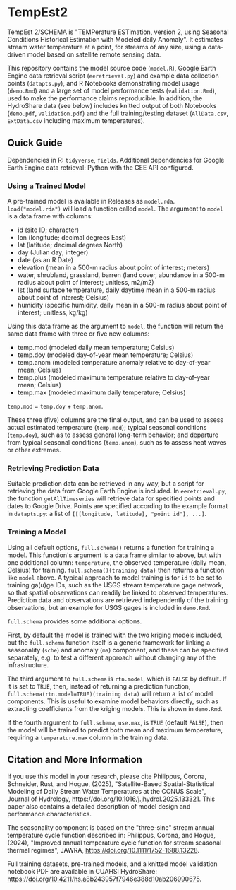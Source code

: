 # TempEst2
TempEst 2/SCHEMA is "TEMPerature ESTimation, version 2, using Seasonal Conditions Historical Estimation with Modeled daily Anomaly". It estimates stream water temperature at a point, for streams of any size, using a data-driven model based on satellite remote sensing data.

This repository contains the model source code (`model.R`), Google Earth Engine data retrieval script (`eeretrieval.py`) and example data collection points (`datapts.py`), and R Notebooks demonstrating model usage (`demo.Rmd`) and a large set of model performance tests (`validation.Rmd`), used to make the performance claims reproducible.  In addition, the HydroShare data (see below) includes knitted output of both Notebooks (`demo.pdf`, `validation.pdf`) and the full training/testing dataset (`AllData.csv`, `ExtData.csv` including maximum temperatures).

## Quick Guide

Dependencies in R: `tidyverse`, `fields`. Additional dependencies for Google Earth Engine data retrieval: Python with the GEE API configured.

### Using a Trained Model

A pre-trained model is available in Releases as `model.rda`.  `load("model.rda")` will load a function called `model`.  The argument to `model` is a data frame with columns:

* id (site ID; character)
* lon (longitude; decimal degrees East)
* lat (latitude; decimal degrees North)
* day (Julian day; integer)
* date (as an R Date)
* elevation (mean in a 500-m radius about point of interest; meters)
* water, shrubland, grassland, barren (land cover, abundance in a 500-m radius about point of interest; unitless, m2/m2)
* lst (land surface temperature, daily daytime mean in a 500-m radius about point of interest; Celsius)
* humidity (specific humidity, daily mean in a 500-m radius about point of interest; unitless, kg/kg)

Using this data frame as the argument to `model`, the function will return the same data frame with three or five new columns:

* temp.mod (modeled daily mean temperature; Celsius)
* temp.doy (modeled day-of-year mean temperature; Celsius)
* temp.anom (modeled temperature anomaly relative to day-of-year mean; Celsius)
* temp.plus (modeled maximum temperature relative to day-of-year mean; Celsius)
* temp.max (modeled maximum daily temperature; Celsius)

`temp.mod` = `temp.doy` + `temp.anom`.

These three (five) columns are the final output, and can be used to assess actual estimated temperature (`temp.mod`); typical seasonal conditions (`temp.doy`), such as to assess general long-term behavior; and departure from typical seasonal conditions (`temp.anom`), such as to assess heat waves or other extremes.

### Retrieving Prediction Data

Suitable prediction data can be retrieved in any way, but a script for retrieving the data from Google Earth Engine is included.  In `eeretrieval.py`, the function `getAllTimeseries` will retrieve data for specified points and dates to Google Drive.  Points are specified according to the example format in `datapts.py`: a list of `[[[longitude, latitude], "point id"], ...]`.

### Training a Model

Using all default options, `full.schema()` returns a function for training a model.  This function's argument is a data frame similar to above, but with one additional column: `temperature`, the observed temperature (daily mean, Celsius) for training.  `full.schema()(training data)` then returns a function like `model` above.  A typical approach to model training is for `id` to be set to training ga(u)ge IDs, such as the USGS stream temperature gage network, so that spatial observations can readily be linked to observed temperatures.  Prediction data and observations are retrieved independently of the training observations, but an example for USGS gages is included in `demo.Rmd`.

`full.schema` provides some additional options.

First, by default the model is trained with the two kriging models included, but the `full.schema` function itself is a generic framework for linking a seasonality (`sche`) and anomaly (`ma`) component, and these can be specified separately, e.g. to test a different approach without changing any of the infrastructure.

The third argument to `full.schema` is `rtn.model`, which is `FALSE` by default.  If it is set to `TRUE`, then, instead of returning a prediction function, `full.schema(rtn.model=TRUE)(training data)` will return a list of model components.  This is useful to examine model behaviors directly, such as extracting coefficients from the kriging models.  This is shown in `demo.Rmd`.

If the fourth argument to `full.schema`, `use.max`, is `TRUE` (default `FALSE`), then the model will be trained to predict both mean and maximum temperature, requiring a `temperature.max` column in the training data.

## Citation and More Information

If you use this model in your research, please cite Philippus, Corona, Schneider, Rust, and Hogue, (2025), "Satellite-Based Spatial-Statistical Modeling of Daily Stream Water Temperatures at the CONUS Scale", Journal of Hydrology, https://doi.org/10.1016/j.jhydrol.2025.133321.  This paper also contains a detailed description of model design and performance characteristics.

The seasonality component is based on the "three-sine" stream annual temperature cycle function described in: Philippus, Corona, and Hogue, (2024), "Improved annual temperature cycle function for stream seasonal thermal regimes", JAWRA, https://doi.org/10.1111/1752-1688.13228.

Full training datasets, pre-trained models, and a knitted model validation notebook PDF are available in CUAHSI HydroShare: https://doi.org/10.4211/hs.a8b243957f7946e388d10ab206990675.
